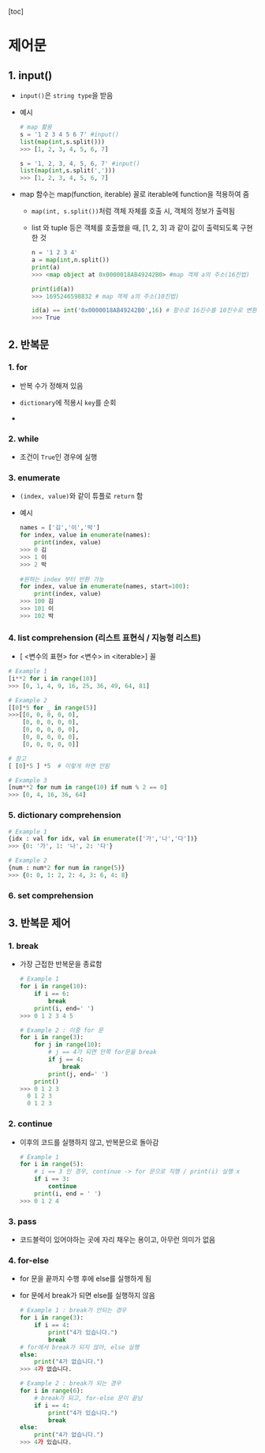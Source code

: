 [toc]

# 제어문

## 1. input()

+ ```input()```은 ```string type```을 받음

+ 예시

  ```python
  # map 활용
  s = '1 2 3 4 5 6 7' #input()
  list(map(int,s.split()))
  >>> [1, 2, 3, 4, 5, 6, 7]
  
  s = '1, 2, 3, 4, 5, 6, 7' #input()
  list(map(int,s.split(',')))
  >>> [1, 2, 3, 4, 5, 6, 7]
  ```

+ map 함수는 map(function, iterable) 꼴로 iterable에 function을 적용하여 줌

  + ```map(int, s.split())```처럼 객체 자체를 호출 시, 객체의 정보가 출력됨

  + list 와 tuple 등은 객체를 호출했을 때, [1, 2, 3] 과 같이 값이 출력되도록 구현한 것

    ```python
    n = '1 2 3 4'
    a = map(int,n.split())
    print(a)
    >>> <map object at 0x0000018AB49242B0> #map 객체 a의 주소(16진법)
    
    print(id(a))
    >>> 1695246598832 # map 객체 a의 주소(10진법)
    
    id(a) == int('0x0000018AB49242B0',16) # 함수로 16진수를 10진수로 변환
    >>> True
    ```
    
    
    
    

## 2. 반복문

### 1. for

+ 반복 수가 정해져 있음

+ ```dictionary```에 적용시 ```key```를 순회
+  

### 2. while

+ 조건이 ```True```인 경우에 실행

  

### 3. enumerate

+ ```(index, value)```와 같이 튜플로 ```return``` 함

+ 예시

  ```python
  names = ['김','이','박']
  for index, value in enumerate(names):
      print(index, value)
  >>> 0 김
  >>> 1 이
  >>> 2 박
      
  #원하는 index 부터 반환 가능
  for index, value in enumerate(names, start=100):
      print(index, value)
  >>> 100 김
  >>> 101 이
  >>> 102 박
  ```

  

### 4. list comprehension (리스트 표현식 / 지능형 리스트)

+ [ <변수의 표현> for <변수> in \<iterable>]  꼴

```python
# Example 1
[i**2 for i in range(10)]
>>> [0, 1, 4, 9, 16, 25, 36, 49, 64, 81]

# Example 2 
[[0]*5 for _ in range(5)]
>>>[[0, 0, 0, 0, 0],
    [0, 0, 0, 0, 0],
    [0, 0, 0, 0, 0],
    [0, 0, 0, 0, 0],
    [0, 0, 0, 0, 0]]

# 참고
[ [0]*5 ] *5  # 이렇게 하면 안됨

# Example 3
[num**2 for num in range(10) if num % 2 == 0]
>>> [0, 4, 16, 36, 64]
```



### 5. dictionary comprehension

```python
# Example 1
{idx : val for idx, val in enumerate(['가','나','다'])}
>>> {0: '가', 1: '나', 2: '다'}

# Example 2
{num : num*2 for num in range(5)}
>>> {0: 0, 1: 2, 2: 4, 3: 6, 4: 8}
```



### 6. set comprehension





## 3. 반복문 제어

### 1. break

+ 가장 근접한 반복문을 종료함

  ```python
  # Example 1
  for i in range(10):
      if i == 6:
          break
      print(i, end=' ')
  >>> 0 1 2 3 4 5 
  
  # Example 2 : 이중 for 문
  for i in range(3):
      for j in range(10):
          # j == 4가 되면 안쪽 for문을 break
          if j == 4:
              break
          print(j, end=' ')
      print()
  >>> 0 1 2 3 
  	0 1 2 3 
  	0 1 2 3 
  ```

  

### 2. continue

+ 이후의 코드를 실행하지 않고, 반복문으로 돌아감

  ```python
  # Example 1
  for i in range(5):
      # i == 3 인 경우, continue -> for 문으로 직행 / print(i) 실행 x
      if i == 3:
          continue
      print(i, end = ' ')
  >>> 0 1 2 4
  ```

  

### 3. pass

+ 코드블럭이 있어야하는 곳에 자리 채우는 용이고, 아무런 의미가 없음





### 4. for-else

+ for 문을 끝까지 수행 후에 else를 실행하게 됨

+ for 문에서 break가 되면 else를 실행하지 않음

  ```python
  # Example 1 : break가 안되는 경우
  for i in range(3):
      if i == 4:
          print("4가 있습니다.")
          break
  # for에서 break가 되지 않아, else 실행
  else:
      print("4가 없습니다.")
  >>> 4가 없습니다.
  
  # Example 2 : break가 되는 경우
  for i in range(6):
      # break가 되고, for-else 문이 끝남
      if i == 4:
          print("4가 있습니다.")
          break
  else:
      print("4가 없습니다.")
  >>> 4가 있습니다.
  ```

  

